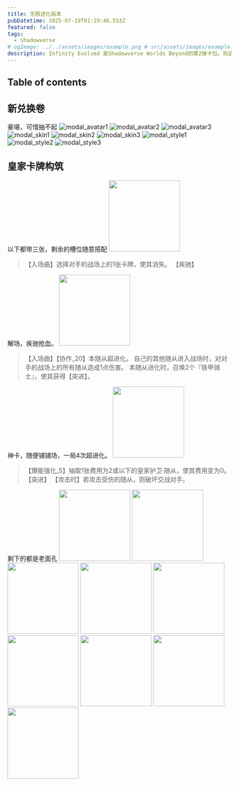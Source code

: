 ```yaml
---
title: 无限进化版本
pubDatetime: 2025-07-19T01:19:46.553Z
featured: false
tags:
  - shadowverse
# ogImage: ../../assets/images/example.png # src/assets/images/example.png
description: Infinity Evolved 是Shadowverse Worlds Beyond的第2弹卡包。将追加77张卡牌和3张可交换豪华道具的“兑换券”。此外还将追加2张可通过消费卡包点数获得的具有特殊动画效果的“珍藏卡”
---
```


## Table of contents

## 新兑换卷

豪堪，可惜抽不起
![modal_avatar1](https://github.com/user-attachments/assets/094fe54a-fa9a-4774-9cbe-37650e456cf6)
![modal_avatar2](https://github.com/user-attachments/assets/b43b791e-0aae-47e8-8267-a9b7cbc3d19a)
![modal_avatar3](https://github.com/user-attachments/assets/4b885f04-9e0c-4ae9-a062-d13b49301425)
![modal_skin1](https://github.com/user-attachments/assets/0d75eeb8-9073-4c0d-9787-feb98529ea78)
![modal_skin2](https://github.com/user-attachments/assets/e6a4795a-dc5f-4476-a5ea-4dc939928bbe)
![modal_skin3](https://github.com/user-attachments/assets/2de0fd0a-f39e-4c03-9e87-813e084e2a23)
![modal_style1](https://github.com/user-attachments/assets/5eecb974-6b17-46ef-a6d7-3b145ae2dc7f)
![modal_style2](https://github.com/user-attachments/assets/a330d89e-ae0d-45c5-91c2-a81c0935eb18)
![modal_style3](https://github.com/user-attachments/assets/ba244a4c-0b7a-4669-a1f7-0c2804ac3751)

## 皇家卡牌构筑

以下都带三张，剩余的槽位随意搭配
<img src="https://github.com/user-attachments/assets/3c69daf1-ad05-4294-85ca-d83af3f54dd1" width="160" />

> 【入场曲】选择对手的战场上的1张卡牌，使其消失。
> 【疾驰】

解场，疾驰抢血。
<img src="https://github.com/user-attachments/assets/94030156-d817-42fc-9b06-6b37ad4329f0" width="160" />

> 【入场曲】【协作\_20】本随从超进化。
> 自己的其他随从进入战场时，对对手的战场上的所有随从造成1点伤害。
> 本随从进化时，召唤2个『铁甲骑士』，使其获得【突进】。

神卡，随便铺铺场，一局4次超进化。
<img src="https://github.com/user-attachments/assets/ff230fc5-e7f6-455a-93c3-c8d44709b237" width="160" />

> 【爆能强化\_5】抽取1张费用为2或以下的皇家护卫·随从，使其费用变为0。
> 【突进】
> 【攻击时】若攻击受伤的随从，则破坏交战对手。

剩下的都是老面孔
<img src="https://github.com/user-attachments/assets/827bdd93-324f-494e-aa10-81c6645f0820" width="160" />
<img src="https://github.com/user-attachments/assets/aea65360-d427-4e98-a5ab-f1b727aa45ff" width="160" />
<img src="https://github.com/user-attachments/assets/d9d048b2-151e-4caa-b5b9-63123d6da221" width="160" />
<img src="https://github.com/user-attachments/assets/d3867b7e-cba5-4ce0-af8e-385f25f0d4a7" width="160" />
<img src="https://github.com/user-attachments/assets/c6a5aa58-4df0-4a4f-9d06-17d196c13a26" width="160" />
<img src="https://github.com/user-attachments/assets/6985f92a-e468-49dd-8330-9040261bd482" width="160" />
<img src="https://github.com/user-attachments/assets/1c441cbd-60ee-4268-8393-393385896425" width="160" />
<img src="https://github.com/user-attachments/assets/1bad1452-bb89-49f1-8045-50037342cfb2" width="160" />
<img src="https://github.com/user-attachments/assets/61c01d3b-2b90-424d-8543-d7a390ce9ddd" width="160" />
